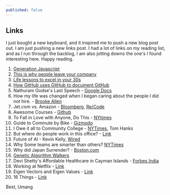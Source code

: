 ```yaml
---
published: false
---
```


## Links

I just bought a new keyboard, and it inspired me to push a new blog post out. I am just pushing a new links post. I had a lot of links on my reading list, and as I run through the backlog, I am also jotting downs the one's I found interesting here. 
Happy reading.
1. [Generation Javascript](http://manuel.bernhardt.io/2014/12/30/generation-javascript/)
2. [This is why people leave your company](http://qz.com/287876/this-is-why-people-leave-your-company/)
3. [Life lessons to excel in your 30s](http://markmanson.net/10-life-lessons-excel-30s)
4. [How GitHub uses GitHub to document GitHub](https://github.com/blog/1939-how-github-uses-github-to-document-github)
5. Nathuram Godse's Last Speech - [Google Docs](https://docs.google.com/document/d/1qFsSho6YFpkNRFjrUdn0sjV_pI_jfUyamVtn1hsbOAM/edit?hl=en_US)
6. How my life was changed when I began caring about the people I did not hire. - [Brooke Allen](http://brookeallen.com/pages/archives/1234)
7. Jet.com vs. Amazon - [Bloomberg](http://www.businessweek.com/articles/2015-01-07/amazon-vs-dot-jet-dot-com-marc-lore-aims-to-beat-bezos), [Re/Code](http://recode.net/2015/01/09/five-ways-the-guy-behind-diapers-com-plans-to-challenge-amazon-again/)
8. Awesome Courses - [Github](https://github.com/prakhar1989/awesome-courses)
9. To Fall in Love with Anyone, Do This - [NYtimes](http://www.nytimes.com/2015/01/11/fashion/modern-love-to-fall-in-love-with-anyone-do-this.html?_r=1)
10. Guide to Commute by Bike - [Gizmodo](http://gizmodo.com/a-bullshit-free-guide-the-gear-you-need-to-commute-by-b-1552400296)
11. I Owe it all to Community College - [NYTimes](http://www.nytimes.com/2015/01/14/opinion/tom-hanks-on-his-two-years-at-chabot-college.html?_r=0), Tom Hanks
12. But where do people work in this office? - [Link](http://www.mattblodgett.com/2015/01/but-where-do-people-work-in-this-office.html)
13. Future of AI - Kevin Kelly, [Wired](http://www.wired.com/2014/10/future-of-artificial-intelligence/)
14. Why Some teams are smarter than others? [NYTimes](http://www.nytimes.com/2015/01/18/opinion/sunday/why-some-teams-are-smarter-than-others.html)
15. Why did Japan Surrender? - [Boston.com](http://www.boston.com/bostonglobe/ideas/articles/2011/08/07/why_did_japan_surrender/?page=full)
16. [Genetic Algorithm Walkers](http://rednuht.org/genetic_walkers/)
17. Devi Shetty's Affordable Healthcare in Cayman Islands - [Forbes India](http://forbesindia.com/article/work-in-progress/devi-shettys-affordable-health-care-services-now-in-cayman-islands/39383/0)
18. Working at Netflix - [Link](http://www.brendangregg.com/blog/2015-01-20/working-at-netflix.html)
19. Eigen Vectors and Eigen Values - [Link](http://setosa.io/ev/eigenvectors-and-eigenvalues/)
20. 16 Things - [Link](http://a16z.com/2015/01/22/16-things/)

Best, Umang
